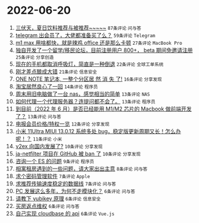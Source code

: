 # 2022-06-20

1. [三伏天，夏日饮料推荐与被推荐~~~~~](https://www.v2ex.com/t/860766) `87条评论` `问与答`
1. [telegram 出会员了，大佬都准备买了么？](https://www.v2ex.com/t/860760) `59条评论` `Telegram`
1. [m1 max 用啥都快，就是辣鸡 office 还是那么卡顿](https://www.v2ex.com/t/860795) `27条评论` `MacBook Pro`
1. [独自开发了一个留学/移民论坛，目前注册用户 800+， beta 期间免邀请注册](https://www.v2ex.com/t/860771) `25条评论` `分享创造`
1. [现在的手机都取消呼吸灯，简直是一种倒退](https://www.v2ex.com/t/860816) `22条评论` `全球工单系统`
1. [刚才差点酿成大错](https://www.v2ex.com/t/860777) `21条评论` `信息安全`
1. [ONE NOTE 笔记本, 一整个分区居 然 消 失 了!](https://www.v2ex.com/t/860787) `16条评论` `分享发现`
1. [淘宝居然良心了一回](https://www.v2ex.com/t/860827) `14条评论` `程序员`
1. [周末用旧电脑做了一台 nas，感觉相当的简单](https://www.v2ex.com/t/860801) `13条评论` `NAS`
1. [如何代理一个代理服务器？连提问都不会了。](https://www.v2ex.com/t/860785) `13条评论` `程序员`
1. [到目前（2022 年 6 月）是否已经能用 M1/M2 芯片的 Macbook 做前端开发了？](https://www.v2ex.com/t/860763) `13条评论` `问与答`
1. [电报会员价格/特权一览](https://www.v2ex.com/t/860773) `12条评论` `分享发现`
1. [小米 11Ultra MIUI 13.0.12 系统多处 bug，稳定版更新周期又长！怎么办呢！？](https://www.v2ex.com/t/860783) `11条评论` `小米`
1. [v2ex 向国内发展了?](https://www.v2ex.com/t/860802) `10条评论` `分享发现`
1. [ja-netfilter 项目在 GitHub 被 ban 了](https://www.v2ex.com/t/860781) `10条评论` `分享发现`
1. [咨询一个 ES 的问题](https://www.v2ex.com/t/860782) `9条评论` `程序员`
1. [相寓租房遇到的一些问题，请大家出出主意](https://www.v2ex.com/t/860824) `8条评论` `问与答`
1. [求个密码管理软件](https://www.v2ex.com/t/860837) `7条评论` `Apple`
1. [求推荐传输速度稳定的数据线](https://www.v2ex.com/t/860761) `7条评论` `问与答`
1. [PC 发展这么多年，为何不走模块化？](https://www.v2ex.com/t/860839) `6条评论` `问与答`
1. [请教下 yubikey 原理](https://www.v2ex.com/t/860828) `6条评论` `信息安全`
1. [买房返点维权](https://www.v2ex.com/t/860819) `6条评论` `问与答`
1. [自己实现 cloudbase 的 api](https://www.v2ex.com/t/860764) `6条评论` `Vue.js`
